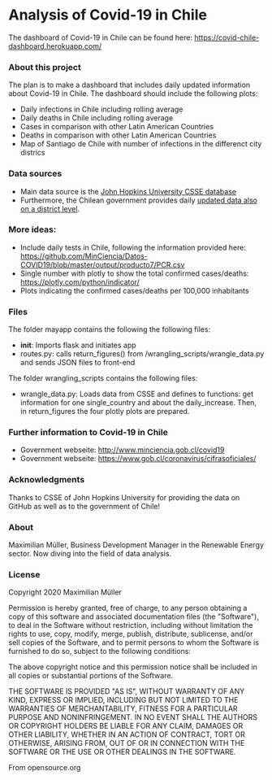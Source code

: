 # Analysis of Covid-19 in Chile

The dashboard of Covid-19 in Chile can be found here: https://covid-chile-dashboard.herokuapp.com/

### About this project
The plan is to make a dashboard that includes daily updated information about Covid-19 in Chile. The dashboard should include the following plots: 
* Daily infections in Chile including rolling average
* Daily deaths in Chile including rolling average
* Cases in comparison with other Latin American Countries
* Deaths in comparison with other Latin American Countries
* Map of Santiago de Chile with number of infections in the differenct city districs


### Data sources
* Main data source is the [John Hopkins University CSSE database](https://github.com/CSSEGISandData/COVID-19/blob/master/csse_covid_19_data/csse_covid_19_time_series/time_series_covid19_confirmed_global.csv)
* Furthermore, the Chilean government provides daily [updated data also on a district level](https://github.com/MinCiencia/Datos-COVID19/). 

### More ideas:
* Include daily tests in Chile, following the information provided here: https://github.com/MinCiencia/Datos-COVID19/blob/master/output/producto7/PCR.csv
* Single number with plotly to show the total confirmed cases/deaths: https://plotly.com/python/indicator/
* Plots indicating the confirmed cases/deaths per 100,000 inhabitants


### Files
The folder mayapp contains the following the following files: 
* __init__: Imports flask and initiates app
* routes.py: calls return_figures() from /wrangling_scripts/wrangle_data.py and sends JSON files to front-end

The folder wrangling_scripts contains the following files: 
* wrangle_data.py: Loads data from CSSE and defines to functions: get information for one single_country and about the daily_increase. Then, in return_figures the four plotly plots are prepared. 


### Further information to Covid-19 in Chile
* Government webseite: http://www.minciencia.gob.cl/covid19
* Government webseite: https://www.gob.cl/coronavirus/cifrasoficiales/


### Acknowledgments
Thanks to CSSE of John Hopkins University for providing the data on GitHub as well as to the government of Chile! 


### About
Maximilian Müller, Business Development Manager in the Renewable Energy sector. Now diving into the field of data analysis. 


### License

Copyright 2020 Maximilian Müller

Permission is hereby granted, free of charge, to any person obtaining a copy of this software and associated 
documentation files (the "Software"), to deal in the Software without restriction, including without limitation the 
rights to use, copy, modify, merge, publish, distribute, sublicense, and/or sell copies of the Software, and to permit 
persons to whom the Software is furnished to do so, subject to the following conditions:

The above copyright notice and this permission notice shall be included in all copies or substantial portions of the 
Software.

THE SOFTWARE IS PROVIDED "AS IS", WITHOUT WARRANTY OF ANY KIND, EXPRESS OR IMPLIED, INCLUDING BUT NOT LIMITED TO THE 
WARRANTIES OF MERCHANTABILITY, FITNESS FOR A PARTICULAR PURPOSE AND NONINFRINGEMENT. IN NO EVENT SHALL THE AUTHORS OR 
COPYRIGHT HOLDERS BE LIABLE FOR ANY CLAIM, DAMAGES OR OTHER LIABILITY, WHETHER IN AN ACTION OF CONTRACT, TORT OR 
OTHERWISE, ARISING FROM, OUT OF OR IN CONNECTION WITH THE SOFTWARE OR THE USE OR OTHER DEALINGS IN THE SOFTWARE.

From opensource.org
